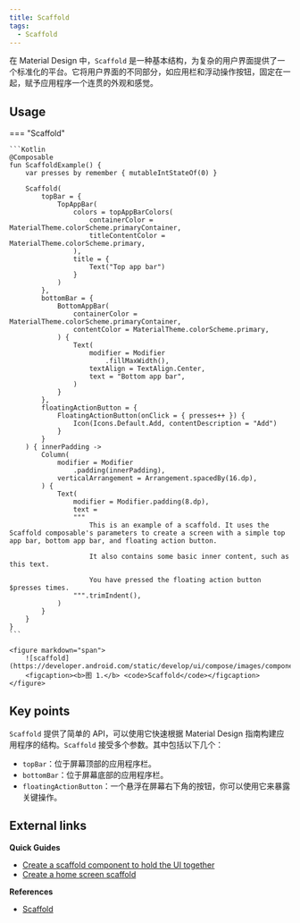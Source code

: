 ```yaml
---
title: Scaffold
tags:
  - Scaffold
---
```


在 Material Design 中，`Scaffold` 是一种基本结构，为复杂的用户界面提供了一个标准化的平台。它将用户界面的不同部分，如应用栏和浮动操作按钮，固定在一起，赋予应用程序一个连贯的外观和感觉。

## Usage

=== "Scaffold"

    ```Kotlin
    @Composable
    fun ScaffoldExample() {
        var presses by remember { mutableIntStateOf(0) }

        Scaffold(
            topBar = {
                TopAppBar(
                    colors = topAppBarColors(
                        containerColor = MaterialTheme.colorScheme.primaryContainer,
                        titleContentColor = MaterialTheme.colorScheme.primary,
                    ),
                    title = {
                        Text("Top app bar")
                    }
                )
            },
            bottomBar = {
                BottomAppBar(
                    containerColor = MaterialTheme.colorScheme.primaryContainer,
                    contentColor = MaterialTheme.colorScheme.primary,
                ) {
                    Text(
                        modifier = Modifier
                            .fillMaxWidth(),
                        textAlign = TextAlign.Center,
                        text = "Bottom app bar",
                    )
                }
            },
            floatingActionButton = {
                FloatingActionButton(onClick = { presses++ }) {
                    Icon(Icons.Default.Add, contentDescription = "Add")
                }
            }
        ) { innerPadding ->
            Column(
                modifier = Modifier
                    .padding(innerPadding),
                verticalArrangement = Arrangement.spacedBy(16.dp),
            ) {
                Text(
                    modifier = Modifier.padding(8.dp),
                    text =
                    """
                        This is an example of a scaffold. It uses the Scaffold composable's parameters to create a screen with a simple top app bar, bottom app bar, and floating action button.

                        It also contains some basic inner content, such as this text.

                        You have pressed the floating action button $presses times.
                    """.trimIndent(),
                )
            }
        }
    }
    ```

    <figure markdown="span">
        ![scaffold](https://developer.android.com/static/develop/ui/compose/images/components/scaffold.png)
        <figcaption><b>图 1.</b> <code>Scaffold</code></figcaption>
    </figure>

## Key points

`Scaffold` 提供了简单的 API，可以使用它快速根据 Material Design 指南构建应用程序的结构。`Scaffold` 接受多个参数。其中包括以下几个：

- `topBar`：位于屏幕顶部的应用程序栏。
- `bottomBar`：位于屏幕底部的应用程序栏。
- `floatingActionButton`：一个悬浮在屏幕右下角的按钮，你可以使用它来暴露关键操作。

## External links

**Quick Guides**

- [Create a scaffold component to hold the UI together](https://developer.android.com/quick-guides/content/create-scaffold)
- [Create a home screen scaffold](https://developer.android.com/quick-guides/collections/create-a-home-screen-scaffold)

**References**

- [Scaffold](https://developer.android.com/reference/kotlin/androidx/compose/material/package-summary#Scaffold(androidx.compose.foundation.layout.WindowInsets,androidx.compose.ui.Modifier,androidx.compose.material.ScaffoldState,kotlin.Function0,kotlin.Function0,kotlin.Function1,kotlin.Function0,androidx.compose.material.FabPosition,kotlin.Boolean,kotlin.Function1,kotlin.Boolean,androidx.compose.ui.graphics.Shape,androidx.compose.ui.unit.Dp,androidx.compose.ui.graphics.Color,androidx.compose.ui.graphics.Color,androidx.compose.ui.graphics.Color,androidx.compose.ui.graphics.Color,androidx.compose.ui.graphics.Color,kotlin.Function1))
